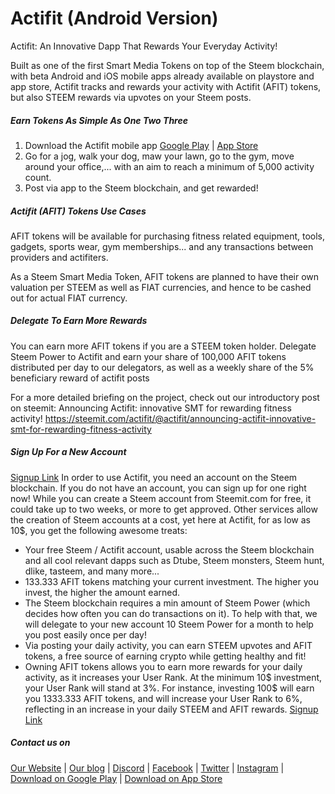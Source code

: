 # Actifit (Android Version)
Actifit: An Innovative Dapp That Rewards Your Everyday Activity!


Built as one of the first Smart Media Tokens on top of the Steem blockchain, with beta Android and iOS mobile apps already available on playstore and app store, Actifit tracks and rewards your activity with Actifit (AFIT) tokens, but also STEEM rewards via upvotes on your Steem posts.

##### Earn Tokens As Simple As One Two Three
1. Download the Actifit mobile app [Google Play](https://bit.ly/actifit-app) | [App Store](https://bit.ly/actifit-ios)
2. Go for a jog, walk your dog, maw your lawn, go to the gym, move around your office,... with an aim to reach a minimum of 5,000 activity count.
3. Post via app to the Steem blockchain, and get rewarded!


##### Actifit (AFIT) Tokens Use Cases
AFIT tokens will be available for purchasing fitness related equipment, tools, gadgets, sports wear, gym memberships... and any transactions between providers and actifiters.

As a Steem Smart Media Token, AFIT tokens are planned to have their own valuation per STEEM as well as FIAT currencies, and hence to be cashed out for actual FIAT currency.

##### Delegate To Earn More Rewards
You can earn more AFIT tokens if you are a STEEM token holder. Delegate Steem Power to Actifit and earn your share of 100,000 AFIT tokens distributed per day to our delegators, as well as a weekly share of the 5% beneficiary reward of actifit posts

For a more detailed briefing on the project, check out our introductory post on steemit: Announcing Actifit: innovative SMT for rewarding fitness activity!
https://steemit.com/actifit/@actifit/announcing-actifit-innovative-smt-for-rewarding-fitness-activity

##### Sign Up For a New Account
[Signup Link](https://actifit.io/signup)
In order to use Actifit, you need an account on the Steem blockchain. If you do not have an account, you can sign up for one right now!
While you can create a Steem account from Steemit.com for free, it could take up to two weeks, or more to get approved.
Other services allow the creation of Steem accounts at a cost, yet here at Actifit, for as low as 10$, you get the following awesome treats:
- Your free Steem / Actifit account, usable across the Steem blockchain and all cool relevant dapps such as Dtube, Steem monsters, Steem hunt, dlike, tasteem, and many more...
- 133.333 AFIT tokens matching your current investment. The higher you invest, the higher the amount earned.
- The Steem blockchain requires a min amount of Steem Power (which decides how often you can do transactions on it). To help with that, we will delegate to your new account 10 Steem Power for a month to help you post easily once per day!
- Via posting your daily activity, you can earn STEEM upvotes and AFIT tokens, a free source of earning crypto while getting healthy and fit!
- Owning AFIT tokens allows you to earn more rewards for your daily activity, as it increases your User Rank. At the minimum 10$ investment, your User Rank will stand at 3%. For instance, investing 100$ will earn you 1333.333 AFIT tokens, and will increase your User Rank to 6%, reflecting in an increase in your daily STEEM and AFIT rewards.
[Signup Link](https://actifit.io/signup)


##### Contact us on
[Our Website](https://actifit.io) |
[Our blog](https://www.busy.org/@actifit) |
[Discord](https://discord.gg/aHtcA6r) |
[Facebook](https://www.facebook.com/Actifit.fitness/) |
[Twitter](https://www.twitter.com/Actifit_fitness) |
[Instagram](https://www.instagram.com/actifit.fitness/) |
[Download on Google Play](https://bit.ly/actifit-app) | [Download on App Store](https://bit.ly/actifit-ios)

